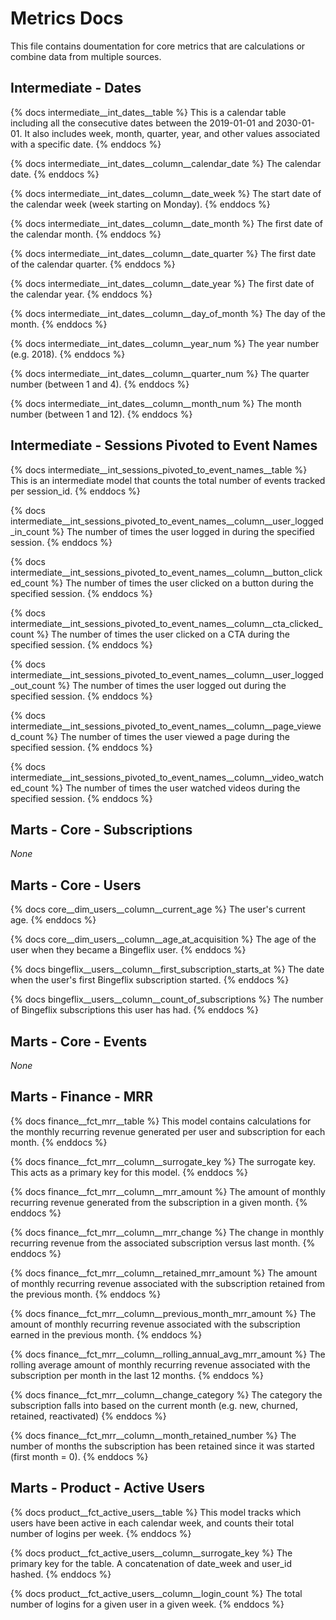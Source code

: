 # Metrics Docs
This file contains doumentation for core metrics that are calculations or combine data from multiple sources.


## Intermediate - Dates

{% docs intermediate__int_dates__table %}
This is a calendar table including all the consecutive dates between the 2019-01-01 and 2030-01-01. It also includes week, month, quarter, year, and other values associated with a specific date.
{% enddocs %}

{% docs intermediate__int_dates__column__calendar_date %}
The calendar date.
{% enddocs %}

{% docs intermediate__int_dates__column__date_week %}
The start date of the calendar week (week starting on Monday).
{% enddocs %}

{% docs intermediate__int_dates__column__date_month %}
The first date of the calendar month.
{% enddocs %}

{% docs intermediate__int_dates__column__date_quarter %}
The first date of the calendar quarter.
{% enddocs %}

{% docs intermediate__int_dates__column__date_year %}
The first date of the calendar year.
{% enddocs %}

{% docs intermediate__int_dates__column__day_of_month %}
The day of the month.
{% enddocs %}

{% docs intermediate__int_dates__column__year_num %}
The year number (e.g. 2018).
{% enddocs %}

{% docs intermediate__int_dates__column__quarter_num %}
The quarter number (between 1 and 4).
{% enddocs %}

{% docs intermediate__int_dates__column__month_num %}
The month number (between 1 and 12).
{% enddocs %}


## Intermediate - Sessions Pivoted to Event Names

{% docs intermediate__int_sessions_pivoted_to_event_names__table %}
This is an intermediate model that counts the total number of events tracked per session_id.
{% enddocs %}

{% docs intermediate__int_sessions_pivoted_to_event_names__column__user_logged_in_count %}
The number of times the user logged in during the specified session.
{% enddocs %}

{% docs intermediate__int_sessions_pivoted_to_event_names__column__button_clicked_count %}
The number of times the user clicked on a button during the specified session.
{% enddocs %}

{% docs intermediate__int_sessions_pivoted_to_event_names__column__cta_clicked_count %}
The number of times the user clicked on a CTA during the specified session.
{% enddocs %}

{% docs intermediate__int_sessions_pivoted_to_event_names__column__user_logged_out_count %}
The number of times the user logged out during the specified session.
{% enddocs %}

{% docs intermediate__int_sessions_pivoted_to_event_names__column__page_viewed_count %}
The number of times the user viewed a page during the specified session.
{% enddocs %}

{% docs intermediate__int_sessions_pivoted_to_event_names__column__video_watched_count %}
The number of times the user watched videos during the specified session.
{% enddocs %}

## Marts - Core - Subscriptions

*None*


## Marts - Core - Users
{% docs core__dim_users__column__current_age %}
The user's current age.
{% enddocs %}

{% docs core__dim_users__column__age_at_acquisition %}
The age of the user when they became a Bingeflix user.
{% enddocs %}

{% docs bingeflix__users__column__first_subscription_starts_at %}
The date when the user's first Bingeflix subscription started.
{% enddocs %}

{% docs bingeflix__users__column__count_of_subscriptions %}
The number of Bingeflix subscriptions this user has had.
{% enddocs %}


## Marts - Core - Events

*None*


## Marts - Finance - MRR

{% docs finance__fct_mrr__table %}
This model contains calculations for the monthly recurring revenue generated per user and subscription for each month.
{% enddocs %}

{% docs finance__fct_mrr__column__surrogate_key %}
The surrogate key. This acts as a primary key for this model.
{% enddocs %}

{% docs finance__fct_mrr__column__mrr_amount %}
The amount of monthly recurring revenue generated from the subscription in a given month.
{% enddocs %}

{% docs finance__fct_mrr__column__mrr_change %}
The change in monthly recurring revenue from the associated subscription versus last month.
{% enddocs %}

{% docs finance__fct_mrr__column__retained_mrr_amount %}
The amount of monthly recurring revenue associated with the subscription retained from the previous month.
{% enddocs %}

{% docs finance__fct_mrr__column__previous_month_mrr_amount %}
The amount of monthly recurring revenue associated with the subscription earned in the previous month.
{% enddocs %}

{% docs finance__fct_mrr__column__rolling_annual_avg_mrr_amount %}
The rolling average amount of monthly recurring revenue associated with the subscription per month in the last 12 months.
{% enddocs %}

{% docs finance__fct_mrr__column__change_category %}
The category the subscription falls into based on the current month (e.g. new, churned, retained, reactivated)
{% enddocs %}

{% docs finance__fct_mrr__column__month_retained_number %}
The number of months the subscription has been retained since it was started (first month = 0).
{% enddocs %}


## Marts - Product - Active Users

{% docs product__fct_active_users__table %}
This model tracks which users have been active in each calendar week, and counts their total number of logins per week.
{% enddocs %}

{% docs product__fct_active_users__column__surrogate_key %}
The primary key for the table. A concatenation of date_week and user_id hashed.
{% enddocs %}

{% docs product__fct_active_users__column__login_count %}
The total number of logins for a given user in a given week.
{% enddocs %}
